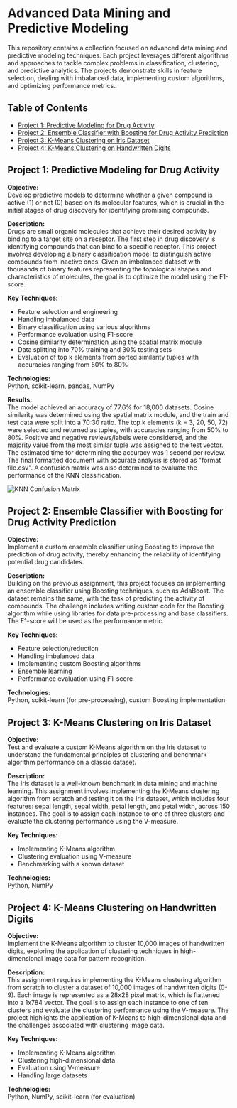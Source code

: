 
# Advanced Data Mining and Predictive Modeling

This repository contains a collection focused on advanced data mining and predictive modeling techniques. Each project leverages different algorithms and approaches to tackle complex problems in classification, clustering, and predictive analytics. The projects demonstrate skills in feature selection, dealing with imbalanced data, implementing custom algorithms, and optimizing performance metrics.

## Table of Contents
- [Project 1: Predictive Modeling for Drug Activity](#project-1-predictive-modeling-for-drug-activity)
- [Project 2: Ensemble Classifier with Boosting for Drug Activity Prediction](#project-2-ensemble-classifier-with-boosting-for-drug-activity-prediction)
- [Project 3: K-Means Clustering on Iris Dataset](#project-3-k-means-clustering-on-iris-dataset)
- [Project 4: K-Means Clustering on Handwritten Digits](#project-4-k-means-clustering-on-handwritten-digits)

## Project 1: Predictive Modeling for Drug Activity

**Objective:**  
Develop predictive models to determine whether a given compound is active (1) or not (0) based on its molecular features, which is crucial in the initial stages of drug discovery for identifying promising compounds.

**Description:**  
Drugs are small organic molecules that achieve their desired activity by binding to a target site on a receptor. The first step in drug discovery is identifying compounds that can bind to a specific receptor. This project involves developing a binary classification model to distinguish active compounds from inactive ones. Given an imbalanced dataset with thousands of binary features representing the topological shapes and characteristics of molecules, the goal is to optimize the model using the F1-score.

**Key Techniques:**
- Feature selection and engineering
- Handling imbalanced data
- Binary classification using various algorithms
- Performance evaluation using F1-score
- Cosine similarity determination using the spatial matrix module
- Data splitting into 70% training and 30% testing sets
- Evaluation of top k elements from sorted similarity tuples with accuracies ranging from 50% to 80%

**Technologies:**  
Python, scikit-learn, pandas, NumPy

**Results:**  
The model achieved an accuracy of 77.6% for 18,000 datasets. Cosine similarity was determined using the spatial matrix module, and the train and test data were split into a 70:30 ratio. The top k elements (k = 3, 20, 50, 72) were selected and returned as tuples, with accuracies ranging from 50% to 80%. Positive and negative reviews/labels were considered, and the majority value from the most similar tuple was assigned to the test vector. The estimated time for determining the accuracy was 1 second per review. The final formatted document with accurate analysis is stored as "format file.csv". A confusion matrix was also determined to evaluate the performance of the KNN classification.

![KNN Confusion Matrix](https://github.com/Lemonnycodes/Advanced-Data-Mining-and-Predictive-Modeling/blob/main/1knn.jpeg)


## Project 2: Ensemble Classifier with Boosting for Drug Activity Prediction

**Objective:**  
Implement a custom ensemble classifier using Boosting to improve the prediction of drug activity, thereby enhancing the reliability of identifying potential drug candidates.

**Description:**  
Building on the previous assignment, this project focuses on implementing an ensemble classifier using Boosting techniques, such as AdaBoost. The dataset remains the same, with the task of predicting the activity of compounds. The challenge includes writing custom code for the Boosting algorithm while using libraries for data pre-processing and base classifiers. The F1-score will be used as the performance metric.

**Key Techniques:**
- Feature selection/reduction
- Handling imbalanced data
- Implementing custom Boosting algorithms
- Ensemble learning
- Performance evaluation using F1-score

**Technologies:**  
Python, scikit-learn (for pre-processing), custom Boosting implementation

## Project 3: K-Means Clustering on Iris Dataset

**Objective:**  
Test and evaluate a custom K-Means algorithm on the Iris dataset to understand the fundamental principles of clustering and benchmark algorithm performance on a classic dataset.

**Description:**  
The Iris dataset is a well-known benchmark in data mining and machine learning. This assignment involves implementing the K-Means clustering algorithm from scratch and testing it on the Iris dataset, which includes four features: sepal length, sepal width, petal length, and petal width, across 150 instances. The goal is to assign each instance to one of three clusters and evaluate the clustering performance using the V-measure.

**Key Techniques:**
- Implementing K-Means algorithm
- Clustering evaluation using V-measure
- Benchmarking with a known dataset

**Technologies:**  
Python, NumPy

## Project 4: K-Means Clustering on Handwritten Digits

**Objective:**  
Implement the K-Means algorithm to cluster 10,000 images of handwritten digits, exploring the application of clustering techniques in high-dimensional image data for pattern recognition.

**Description:**  
This assignment requires implementing the K-Means clustering algorithm from scratch to cluster a dataset of 10,000 images of handwritten digits (0-9). Each image is represented as a 28x28 pixel matrix, which is flattened into a 1x784 vector. The goal is to assign each instance to one of ten clusters and evaluate the clustering performance using the V-measure. The project highlights the application of K-Means to high-dimensional data and the challenges associated with clustering image data.

**Key Techniques:**
- Implementing K-Means algorithm
- Clustering high-dimensional data
- Evaluation using V-measure
- Handling large datasets

**Technologies:**  
Python, NumPy, scikit-learn (for evaluation)
